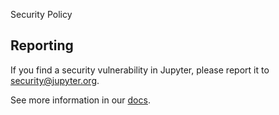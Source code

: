 Security Policy

## Reporting 

If you find a security vulnerability in Jupyter, please report it to security@jupyter.org.

See more information in our [docs](https://jupyter.org/security).
